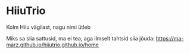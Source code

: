 # HiiuTrio
Kolm Hiiu vägilast, nagu nimi ütleb

Miks sa siia sattusid, ma ei tea, aga ilmselt tahtsid siia jõuda: https://ma-marz.github.io/hiiutrio.github.io/home
